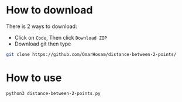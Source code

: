 # How to download
There is 2 ways to download:
- Click on `Code`, Then click `Download ZIP`
- Download git then type
```sh
git clone https://github.com/OmarHosam/distance-between-2-points/
```
# How to use
```sh
python3 distance-between-2-points.py
```
